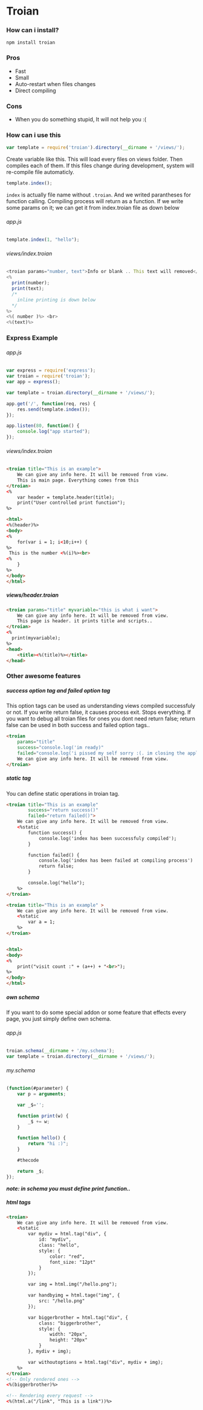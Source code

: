 # Troian

### How can i install?
	npm install troian

### Pros
* Fast
* Small
* Auto-restart when files changes
* Direct compiling

### Cons
* When you do something stupid, It will not help you :(

### How can i use this
```javascript
var template = require('troian').directory(__dirname + '/views/');
```
Create variable like this. This will load every files on views folder. Then compiles each of them. If this files change during development, system will re-compile file automaticly. 
```javascript
template.index();
```
`index` is actually file name without `.troian`. And we writed parantheses for function calling. Compiling process will return as a function.
If we write some params on it; we can get it from index.troian file as down below

###### app.js
```javascript
template.index(1, "hello");
```

###### views/index.troian
```javascript
<troian params="number, text">Info or blank .. This text will removed</troian>
<%
  print(number);
  print(text);
  /*
  	inline printing is down below
  */
%>
<%( number )%> <br>
<%(text)%>
```

### Express Example
###### app.js
```javascript
var express = require('express');
var troian = require('troian');
var app = express();

var template = troian.directory(__dirname + '/views/');

app.get('/', function(req, res) {
	res.send(template.index());
});

app.listen(80, function() {
	console.log("app started");
});
```

###### views/index.troian
```html
<troian title="This is an example">
	We can give any info here. It will be removed from view.
	This is main page. Everything comes from this
</troian>
<%
	var header = template.header(title);
	print("User controlled print function");
%>

<html>
<%(header)%>
<body>
<%
	for(var i = 1; i<10;i++) {
%>
 This is the number <%(i)%><br>
<%
	}
%>
</body>
</html>
```

##### views/header.troian
```html
<troian params="title" myvariable="this is what i want">
	We can give any info here. It will be removed from view.
	This page is header. it prints title and scripts..
</troian>
<%
  print(myvariable);
%>
<head>
	<title><%(title)%></title>
</head>
```

### Other awesome features

##### success option tag and failed option tag
This option tags can be used as understanding views compiled successfuly or not. 
If you write return false, it causes process exit. Stops everything.
If you want to debug all troian files for ones you dont need return false;
return false can be used in both success and failed option tags..
```html
<troian 
	params="title" 
	success="console.log('im ready)"
	failed="console.log('i pissed my self sorry :(. im closing the application'); return false;">
	We can give any info here. It will be removed from view.
</troian>
```

##### static tag
You can define static operations in troian tag.
```html
<troian title="This is an example" 
		success="return success()"
		failed="return failed()">
	We can give any info here. It will be removed from view.
	<%static
		function success() {
			console.log('index has been successfuly compiled');
		}

		function failed() {
			console.log('index has been failed at compiling process')
			return false;
		}

		console.log("hello");
	%>
</troian>
```

```html
<troian title="This is an example" >
	We can give any info here. It will be removed from view.
	<%static
		var a = 1;
	%>
</troian>


<html>
<body>
<%
	print("visit count :" + (a++) + "<br>");
%>
</body>
</html>
```

##### own schema
If you want to do some special addon or some feature that effects every page, you just simply define own schema.
###### app.js
```javascript
troian.schema(__dirname + '/my.schema');
var template = troian.directory(__dirname + '/views/');
```

###### my.schema
```javascript
(function(#parameter) {
	var p = arguments;

	var _$='';

	function print(w) {
		_$ += w;
	}

	function hello() {
		return "hi :)";
	}

	#thecode

	return _$;
});
```

***note: in schema you must define print function..***

##### html tags
```html
<troian>
	We can give any info here. It will be removed from view.
	<%static
		var mydiv = html.tag("div", {
			id: "mydiv",
			class: "hello",
			style: {
				color: "red",
				font_size: "12pt"
			}
		});

		var img = html.img("/hello.png");

		var handbyimg = html.tage("img", {
			src: "/hello.png"
		});

		var biggerbrother = html.tag("div", {
			class: "biggerbrother",
			style: {
				width: "20px",
				height: "20px"
			}
		}, mydiv + img);

		var withoutoptions = html.tag("div", mydiv + img);
	%>
</troian>
<!-- Only rendered ones -->
<%(biggerbrother)%>

<!-- Rendering every request -->
<%(html.a("/link", "This is a link"))%>
```